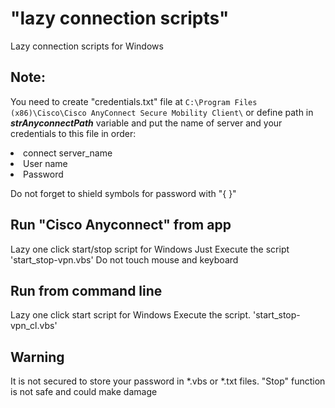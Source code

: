 "lazy connection scripts"
=====================
Lazy connection scripts for Windows 

Note:
-----------------------------------
You need to create "credentials.txt" file at 
`C:\Program Files (x86)\Cisco\Cisco AnyConnect Secure Mobility Client\`
or define path in ***strAnyconnectPath*** variable and put the name of server and your credentials 
to this file in order:
<li> connect server_name
<li> User name 
<li> Password

Do not forget to shield symbols for password with "{ }"

Run "Cisco Anyconnect" from app
---------
Lazy one click start/stop script for Windows
Just Execute the script 'start_stop-vpn.vbs' 
Do not touch mouse and keyboard

Run from command line
---------
Lazy one click start script for Windows
Execute the script. 'start_stop-vpn_cl.vbs' 

Warning
---------
It is not secured to store your password in *.vbs or *.txt files.
"Stop" function is not safe and could make damage